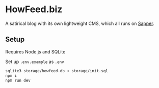 # HowFeed.biz

A satirical blog with its own lightweight CMS, which all runs on [Sapper](https://sapper.svelte.dev).

## Setup

Requires Node.js and SQLite

Set up `.env.example` as `.env`

```sh
sqlite3 storage/howfeed.db < storage/init.sql
npm i
npm run dev
```
